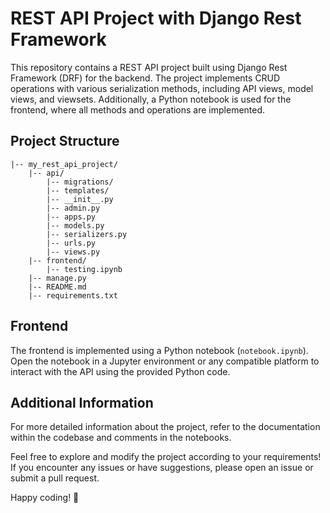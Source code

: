 # REST API Project with Django Rest Framework

This repository contains a REST API project built using Django Rest Framework (DRF) for the backend. The project implements CRUD operations with various serialization methods, including API views, model views, and viewsets. Additionally, a Python notebook is used for the frontend, where all methods and operations are implemented.

## Project Structure

```plaintext
|-- my_rest_api_project/
    |-- api/
        |-- migrations/
        |-- templates/
        |-- __init__.py
        |-- admin.py
        |-- apps.py
        |-- models.py
        |-- serializers.py
        |-- urls.py
        |-- views.py
    |-- frontend/
        |-- testing.ipynb
    |-- manage.py
    |-- README.md
    |-- requirements.txt
```




## Frontend

The frontend is implemented using a Python notebook (`notebook.ipynb`). Open the notebook in a Jupyter environment or any compatible platform to interact with the API using the provided Python code.

## Additional Information

For more detailed information about the project, refer to the documentation within the codebase and comments in the notebooks.

Feel free to explore and modify the project according to your requirements! If you encounter any issues or have suggestions, please open an issue or submit a pull request.

Happy coding! 🚀
